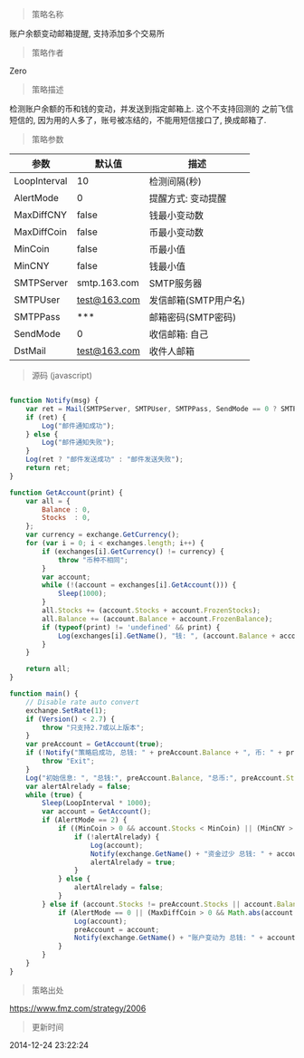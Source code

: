 
> 策略名称

账户余额变动邮箱提醒, 支持添加多个交易所

> 策略作者

Zero

> 策略描述

检测账户余额的币和钱的变动，并发送到指定邮箱上. 这个不支持回测的
之前飞信短信的, 因为用的人多了，账号被冻结的，不能用短信接口了, 换成邮箱了.

> 策略参数



|参数|默认值|描述|
|----|----|----|
|LoopInterval|10|检测间隔(秒)|
|AlertMode|0|提醒方式: 变动提醒|条件报警|最小值报警|
|MaxDiffCNY|false|钱最小变动数|
|MaxDiffCoin|false|币最小变动数|
|MinCoin|false|币最小值|
|MinCNY|false|钱最小值|
|SMTPServer|smtp.163.com|SMTP服务器|
|SMTPUser|test@163.com|发信邮箱(SMTP用户名)|
|SMTPPass|***|邮箱密码(SMTP密码)|
|SendMode|0|收信邮箱: 自己|其它|
|DstMail|test@163.com|收件人邮箱|


> 源码 (javascript)

``` javascript

function Notify(msg) {
    var ret = Mail(SMTPServer, SMTPUser, SMTPPass, SendMode == 0 ? SMTPUser : DstMail , msg, "余额变动 " + msg);
    if (ret) {
        Log("邮件通知成功");
    } else {
        Log("邮件通知失败");
    }
    Log(ret ? "邮件发送成功" : "邮件发送失败");
    return ret;
}

function GetAccount(print) {
    var all = {
        Balance : 0,
        Stocks  : 0,
    };
    var currency = exchange.GetCurrency();
    for (var i = 0; i < exchanges.length; i++) {
        if (exchanges[i].GetCurrency() != currency) {
            throw "币种不相同";
        }
        var account;
        while (!(account = exchanges[i].GetAccount())) {
            Sleep(1000);
        }
        all.Stocks += (account.Stocks + account.FrozenStocks);
        all.Balance += (account.Balance + account.FrozenBalance);
        if (typeof(print) != 'undefined' && print) {
            Log(exchanges[i].GetName(), "钱: ", (account.Balance + account.FrozenBalance), "币: ", (account.Stocks + account.FrozenStocks));
        }
    }

    return all;
}

function main() {
    // Disable rate auto convert
    exchange.SetRate(1);
    if (Version() < 2.7) {
        throw "只支持2.7或以上版本";
    }
    var preAccount = GetAccount(true);
    if (!Notify("策略启成功, 总钱: " + preAccount.Balance + ", 币: " + preAccount.Stocks)) {
        throw "Exit";
    }
    Log("初始信息: ", "总钱:", preAccount.Balance, "总币:", preAccount.Stocks);
    var alertAlrelady = false;
    while (true) {
        Sleep(LoopInterval * 1000);
        var account = GetAccount();
        if (AlertMode == 2) {
            if ((MinCoin > 0 && account.Stocks < MinCoin) || (MinCNY > 0 && account.Balance < MinCNY)) {
                if (!alertAlrelady) {
                    Log(account);
                    Notify(exchange.GetName() + "资金过少 总钱: " + account.Balance + ", 币: " + account.Stocks);
                    alertAlrelady = true;
                }
            } else {
                alertAlrelady = false;
            }
        } else if (account.Stocks != preAccount.Stocks || account.Balance != preAccount.Balance) {
            if (AlertMode == 0 || (MaxDiffCoin > 0 && Math.abs(account.Stocks - preAccount.Stocks) >= MaxDiffCoin) || (MaxDiffCNY > 0 && Math.abs(account.Balance - preAccount.Balance) >= MaxDiffCNY)) {
                Log(account);
                preAccount = account;
                Notify(exchange.GetName() + "账户变动为 总钱: " + account.Balance + ", 币: " + account.Stocks);
            }
        }
    }
}
```

> 策略出处

https://www.fmz.com/strategy/2006

> 更新时间

2014-12-24 23:22:24
